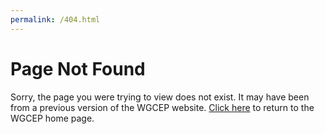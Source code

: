 ```yaml
---
permalink: /404.html
---
```


# Page Not Found

Sorry, the page you were trying to view does not exist. It may have been from a previous version of the WGCEP website. [Click here](Home) to return to the WGCEP home page.
